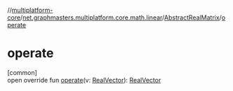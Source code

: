 //[multiplatform-core](../../../index.md)/[net.graphmasters.multiplatform.core.math.linear](../index.md)/[AbstractRealMatrix](index.md)/[operate](operate.md)

# operate

[common]\
open override fun [operate](operate.md)(v: [RealVector](../-real-vector/index.md)): [RealVector](../-real-vector/index.md)
